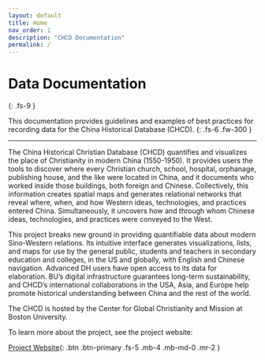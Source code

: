 ```yaml
---
layout: default
title: Home
nav_order: 1
description: "CHCD Documentation"
permalink: /
---
```


# Data Documentation
{: .fs-9 }

This documentation provides guidelines and examples of best practices for recording data for the China Historical Database (CHCD).
{: .fs-6 .fw-300 }

---

The China Historical Christian Database (CHCD) quantifies and visualizes the place of Christianity in modern China (1550-1950). It provides users the tools to discover where every Christian church, school, hospital, orphanage, publishing house, and the like were located in China, and it documents who worked inside those buildings, both foreign and Chinese. Collectively, this information creates spatial maps and generates relational networks that reveal where, when, and how Western ideas, technologies, and practices entered China. Simultaneously, it uncovers how and through whom Chinese ideas, technologies, and practices were conveyed to the West.

This project breaks new ground in providing quantifiable data about modern Sino-Western relations. Its intuitive interface generates visualizations, lists, and maps for use by the general public, students and teachers in secondary education and colleges, in the US and globally, with English and Chinese navigation. Advanced DH users have open access to its data for elaboration. BU’s digital infrastructure guarantees long-term sustainability, and CHCD’s international collaborations in the USA, Asia, and Europe help promote historical understanding between China and the rest of the world.

The CHCD is hosted by the Center for Global Christianity and Mission at Boston University.

To learn more about the project, see the project website:

[Project Website](https://chcdatabase.com/){: .btn .btn-primary .fs-5 .mb-4 .mb-md-0 .mr-2 }
